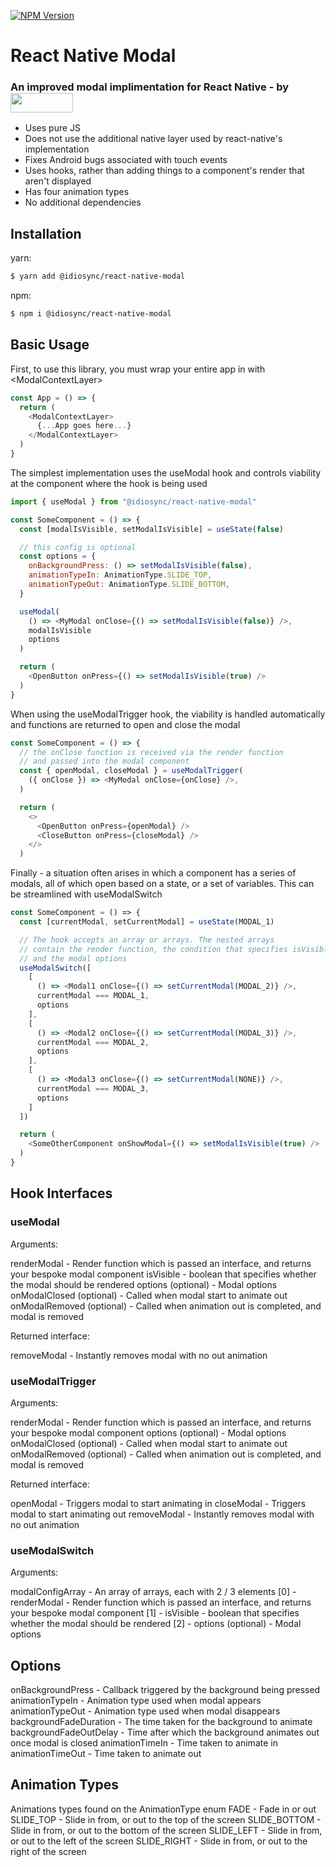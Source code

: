 [![NPM Version][npm-image]][npm-url]

# React Native Modal

<h3>An improved modal implimentation for React Native - by  <a href="https://www.npmjs.com/~idiosync"><img width="100px" height="31px" valign="middle" src="https://storage.googleapis.com/idiosync-web-images/telescope/idiosync_very_small.png"></a></h3>

- Uses pure JS
- Does not use the additional native layer used by react-native's implementation
- Fixes Android bugs associated with touch events
- Uses hooks, rather than adding things to a component's render that aren't displayed
- Has four animation types
- No additional dependencies

## Installation

yarn:

```bash
$ yarn add @idiosync/react-native-modal
```

npm:

```bash
$ npm i @idiosync/react-native-modal
```

## Basic Usage

First, to use this library, you must wrap your entire app in with \<ModalContextLayer\>

```js
const App = () => {
  return (
    <ModalContextLayer>
      {...App goes here...}
    </ModalContextLayer>
  )
}
```

The simplest implementation uses the useModal hook and controls viability
at the component where the hook is being used

```js
import { useModal } from "@idiosync/react-native-modal"

const SomeComponent = () => {
  const [modalIsVisible, setModalIsVisible] = useState(false)

  // this config is optional
  const options = {
    onBackgroundPress: () => setModalIsVisible(false),
    animationTypeIn: AnimationType.SLIDE_TOP,
    animationTypeOut: AnimationType.SLIDE_BOTTOM,
  }

  useModal(
    () => <MyModal onClose={() => setModalIsVisible(false)} />,
    modalIsVisible
    options
  )

  return (
    <OpenButton onPress={() => setModalIsVisible(true) />
  )
}
```

When using the useModalTrigger hook, the viability is handled automatically
and functions are returned to open and close the modal

```js
const SomeComponent = () => {
  // the onClose function is received via the render function
  // and passed into the modal component
  const { openModal, closeModal } = useModalTrigger(
    ({ onClose }) => <MyModal onClose={onClose} />,
  )

  return (
    <>
      <OpenButton onPress={openModal} />
      <CloseButton onPress={closeModal} />
    </>
  )
```

Finally - a situation often arises in which a component has a series of
modals, all of which open based on a state, or a set of variables.
This can be streamlined with useModalSwitch

```js
const SomeComponent = () => {
  const [currentModal, setCurrentModal] = useState(MODAL_1)

  // The hook accepts an array or arrays. The nested arrays
  // contain the render function, the condition that specifies isVisible
  // and the modal options
  useModalSwitch([
    [
      () => <Modal1 onClose={() => setCurrentModal(MODAL_2)} />,
      currentModal === MODAL_1,
      options
    ],
    [
      () => <Modal2 onClose={() => setCurrentModal(MODAL_3)} />,
      currentModal === MODAL_2,
      options
    ],
    [
      () => <Modal3 onClose={() => setCurrentModal(NONE)} />,
      currentModal === MODAL_3,
      options
    ]
  ])

  return (
    <SomeOtherComponent onShowModal={() => setModalIsVisible(true) />
  )
}
```

## Hook Interfaces

### useModal

Arguments:

renderModal - Render function which is passed an interface, and returns your bespoke modal component
isVisible - boolean that specifies whether the modal should be rendered
options (optional) - Modal options
onModalClosed (optional) - Called when modal start to animate out
onModalRemoved (optional) - Called when animation out is completed, and modal is removed

Returned interface:

removeModal - Instantly removes modal with no out animation

### useModalTrigger

Arguments:

renderModal - Render function which is passed an interface, and returns your bespoke modal component
options (optional) - Modal options
onModalClosed (optional) - Called when modal start to animate out
onModalRemoved (optional) - Called when animation out is completed, and modal is removed

Returned interface:

openModal - Triggers modal to start animating in
closeModal - Triggers modal to start animating out
removeModal - Instantly removes modal with no out animation

### useModalSwitch

Arguments:

modalConfigArray - An array of arrays, each with 2 / 3 elements
[0] - renderModal - Render function which is passed an interface, and returns your bespoke modal component
[1] - isVisible - boolean that specifies whether the modal should be rendered
[2] - options (optional) - Modal options

## Options

onBackgroundPress - Callback triggered by the background being pressed
animationTypeIn - Animation type used when modal appears
animationTypeOut - Animation type used when modal disappears
backgroundFadeDuration - The time taken for the background to animate
backgroundFadeOutDelay - Time after which the background animates out once modal is closed
animationTimeIn - Time taken to animate in
animationTimeOut - Time taken to animate out

## Animation Types

Animations types found on the AnimationType enum
FADE - Fade in or out
SLIDE_TOP - Slide in from, or out to the top of the screen
SLIDE_BOTTOM - Slide in from, or out to the bottom of the screen
SLIDE_LEFT - Slide in from, or out to the left of the screen
SLIDE_RIGHT - Slide in from, or out to the right of the screen

[npm-image]: https://img.shields.io/npm/v/@idiosync/react-native-modal
[npm-url]: https://www.npmjs.com/package/@idiosync/react-native-modal
